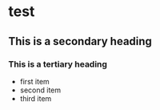 test
====

## This is a secondary heading
### This is a tertiary heading

* first item
* second item
* third item
